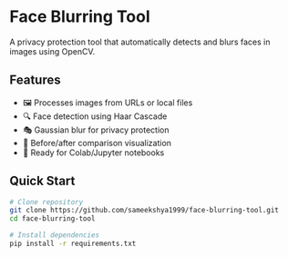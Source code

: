 # Face Blurring Tool

A privacy protection tool that automatically detects and blurs faces in images using OpenCV.

## Features
- 🖼️ Processes images from URLs or local files
- 🔍 Face detection using Haar Cascade
- 🎭 Gaussian blur for privacy protection
- 🔄 Before/after comparison visualization
- 🚀 Ready for Colab/Jupyter notebooks

## Quick Start
```bash
# Clone repository
git clone https://github.com/sameekshya1999/face-blurring-tool.git
cd face-blurring-tool

# Install dependencies
pip install -r requirements.txt

